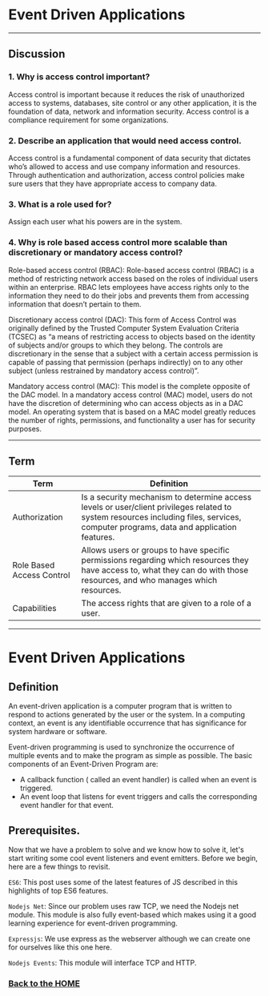 # Event Driven Applications
___

## Discussion

### 1. Why is access control important?

Access control is important because it reduces the risk of unauthorized access to systems, databases, site control or any other application, it is the foundation of data, network and information security. Access control is a compliance requirement for some organizations.

### 2. Describe an application that would need access control.

Access control is a fundamental component of data security that dictates who’s allowed to access and use company information and resources. Through authentication and authorization, access control policies make sure users that they have appropriate access to company data.

### 3. What is a role used for?

Assign each user what his powers are in the system.

### 4. Why is role based access control more scalable than discretionary or mandatory access control?

Role-based access control (RBAC): Role-based access control (RBAC) is a method of restricting network access based on the roles of individual users within an enterprise. RBAC lets employees have access rights only to the information they need to do their jobs and prevents them from accessing information that doesn’t pertain to them.

Discretionary access control (DAC): This form of Access Control was originally defined by the Trusted Computer System Evaluation Criteria (TCSEC) as “a means of restricting access to objects based on the identity of subjects and/or groups to which they belong. The controls are discretionary in the sense that a subject with a certain access permission is capable of passing that permission (perhaps indirectly) on to any other subject (unless restrained by mandatory access control)”.

Mandatory access control (MAC): This model is the complete opposite of the DAC model.  In a mandatory access control (MAC) model, users do not have the discretion of determining who can access objects as in a DAC model. An operating system that is based on a MAC model greatly reduces the number of rights, permissions, and functionality a user has for security purposes.

___

## Term

Term | Definition
------------ | ------------
Authorization |  Is a security mechanism to determine access levels or user/client privileges related to system resources including files, services, computer programs, data and application features.
Role Based Access Control   |   Allows users or groups to have specific permissions regarding which resources they have access to, what they can do with those resources, and who manages which resources.
Capabilities   |   The access rights that are given to a role of a user.

___

# Event Driven Applications

## Definition
An event-driven application is a computer program that is written to respond to actions generated by the user or the system. In a computing context, an event is any identifiable occurrence that has significance for system hardware or software.

Event-driven programming is used to synchronize the occurrence of multiple events and to make the program as simple as possible. The basic components of an Event-Driven Program are:

- A callback function ( called an event handler) is called when an event is triggered.
- An event loop that listens for event triggers and calls the corresponding event handler for that event.

## Prerequisites.
Now that we have a problem to solve and we know how to solve it, let's start writing some cool event listeners and event emitters. Before we begin, here are a few things to revisit.

`ES6`: This post uses some of the latest features of JS described in this highlights of top ES6 features.

`Nodejs Net`: Since our problem uses raw TCP, we need the Nodejs net module. This module is also fully event-based which makes using it a good learning experience for event-driven programming.

`Expressjs`: We use express as the webserver although we can create one for ourselves like this one here.

`Nodejs Events`: This module will interface TCP and HTTP.


### [Back to the HOME](./README.md)